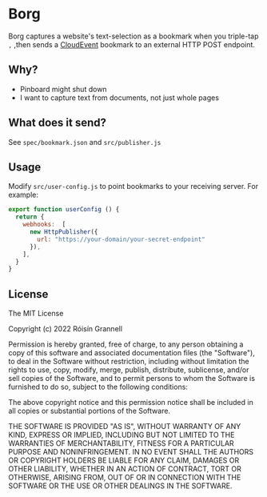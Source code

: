 
# Borg

Borg captures a website's text-selection as a bookmark when you triple-tap `,` ,then sends a [CloudEvent](https://cloudevents.io/) bookmark to an external HTTP POST endpoint.

## Why?

- Pinboard might shut down
- I want to capture text from documents, not just whole pages

## What does it send?

See `spec/bookmark.json` and `src/publisher.js`

## Usage

Modify `src/user-config.js` to point bookmarks to your receiving server. For example:

```js
export function userConfig () {
  return {
    webhooks:  [
      new HttpPublisher({
        url: "https://your-domain/your-secret-endpoint"
      }),
    ],
  }
}
```

## License

The MIT License

Copyright (c) 2022 Róisín Grannell

Permission is hereby granted, free of charge, to any person obtaining a copy of
this software and associated documentation files (the "Software"), to deal in
the Software without restriction, including without limitation the rights to
use, copy, modify, merge, publish, distribute, sublicense, and/or sell copies of
the Software, and to permit persons to whom the Software is furnished to do so,
subject to the following conditions:

The above copyright notice and this permission notice shall be included in all
copies or substantial portions of the Software.

THE SOFTWARE IS PROVIDED "AS IS", WITHOUT WARRANTY OF ANY KIND, EXPRESS OR
IMPLIED, INCLUDING BUT NOT LIMITED TO THE WARRANTIES OF MERCHANTABILITY, FITNESS
FOR A PARTICULAR PURPOSE AND NONINFRINGEMENT. IN NO EVENT SHALL THE AUTHORS OR
COPYRIGHT HOLDERS BE LIABLE FOR ANY CLAIM, DAMAGES OR OTHER LIABILITY, WHETHER
IN AN ACTION OF CONTRACT, TORT OR OTHERWISE, ARISING FROM, OUT OF OR IN
CONNECTION WITH THE SOFTWARE OR THE USE OR OTHER DEALINGS IN THE SOFTWARE.
